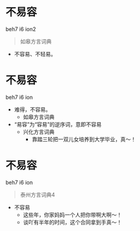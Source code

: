# 不易容
beh7 i6 ion2
> 如皋方言词典
- 不容易、不轻易。

# 不易容
beh7 i6 ion
+ 难得，不容易。
  * 如皋方言词典
+ “易容”为“容易”的逆序词，意即不容易
  * 兴化方言词典
    - 靠踏三轮把一双儿女培养到大学毕业，真～！

# 不易容
beh7 i6 ion
> 泰州方言词典4
- 不容易
  - 这些年，你家妈妈一个人把你带啊大啊～！
  - 谈吖有半年的时间，这个合同拿到手真～！
